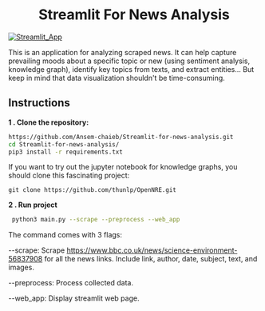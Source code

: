 <h1 align="center">Streamlit For News Analysis</h1>

[![Streamlit_App]][streamlit_App_url]

This is an application for analyzing scraped news. It can help capture prevailing moods about a specific topic or new (using sentiment analysis, knowledge graph), identify key topics from texts, and extract entities... But keep in mind that data visualization shouldn't be time-consuming.
    
## Instructions
**1 . Clone the repository:**
```bash
https://github.com/Ansem-chaieb/Streamlit-for-news-analysis.git
cd Streamlit-for-news-analysis/
pip3 install -r requirements.txt
```
If you want to try out the jupyter notebook for knowledge graphs, you should clone this fascinating project:
```
git clone https://github.com/thunlp/OpenNRE.git
```

**2 . Run project**
 ```bash
  python3 main.py --scrape --preprocess --web_app
  ```

  The command comes with 3 flags:
  
--scrape:  Scrape https://www.bbc.co.uk/news/science-environment-56837908 for all the news 
links. Include link, author, date, subject, text, and images. 
  
--preprocess:  Process collected data.

--web_app:  Display streamlit web page.
  
  
  <!-- MARKDOWN LINKS & IMAGES -->
<!-- https://www.markdownguide.org/basic-syntax/#reference-style-links -->
[Streamlit_App]: https://img.shields.io/badge/streamlit-%23FF4B4B.svg?&style=for-the-badge&logo=streamlit&logoColor=white
[streamlit_App_url]: https://share.streamlit.io/ansem-chaieb/streamlit-for-news-analysis/main/app.py
